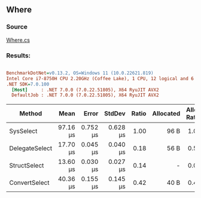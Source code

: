 ﻿## Where

### Source
[Where.cs](../../src/StructLinq.Benchmark/Where.cs)

### Results:
``` ini

BenchmarkDotNet=v0.13.2, OS=Windows 11 (10.0.22621.819)
Intel Core i7-8750H CPU 2.20GHz (Coffee Lake), 1 CPU, 12 logical and 6 physical cores
.NET SDK=7.0.100
  [Host]     : .NET 7.0.0 (7.0.22.51805), X64 RyuJIT AVX2
  DefaultJob : .NET 7.0.0 (7.0.22.51805), X64 RyuJIT AVX2


```
|         Method |     Mean |    Error |   StdDev | Ratio | Allocated | Alloc Ratio |
|--------------- |---------:|---------:|---------:|------:|----------:|------------:|
|      SysSelect | 97.16 μs | 0.752 μs | 0.628 μs |  1.00 |      96 B |        1.00 |
| DelegateSelect | 17.70 μs | 0.045 μs | 0.040 μs |  0.18 |      56 B |        0.58 |
|   StructSelect | 13.60 μs | 0.030 μs | 0.027 μs |  0.14 |         - |        0.00 |
|  ConvertSelect | 40.36 μs | 0.155 μs | 0.145 μs |  0.42 |      40 B |        0.42 |
